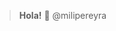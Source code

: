 >__Hola!__
👋 @milipereyra

<!---
milipereyra/milipereyra is a ✨ special ✨ repository because its `README.md` (this file) appears on your GitHub profile.
You can click the Preview link to take a look at your changes.
--->
